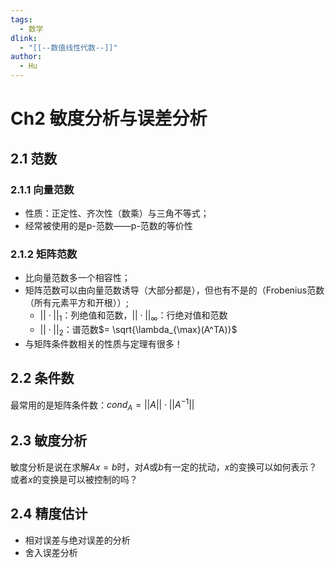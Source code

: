 ```yaml
---
tags:
  - 数学
dlink:
  - "[[--数值线性代数--]]"
author:
  - Hu
---
```

# Ch2 敏度分析与误差分析
## 2.1 范数
### 2.1.1 向量范数
- 性质：正定性、齐次性（数乘）与三角不等式；
- 经常被使用的是p-范数——p-范数的等价性
### 2.1.2 矩阵范数
- 比向量范数多一个相容性；
- 矩阵范数可以由向量范数诱导（大部分都是），但也有不是的（Frobenius范数（所有元素平方和开根））;
	- $||\cdot||_1$：列绝值和范数，$||\cdot||_{\infty}$：行绝对值和范数
	- $||\cdot||_2$：谱范数$= \sqrt{\lambda_{\max}(A^TA)}$
- 与矩阵条件数相关的性质与定理有很多！
## 2.2 条件数
最常用的是矩阵条件数：$cond_A = ||A||\cdot||A^{-1}||$
## 2.3 敏度分析
敏度分析是说在求解$Ax= b$时，对$A$或$b$有一定的扰动，$x$的变换可以如何表示？或者$x$的变换是可以被控制的吗？
## 2.4 精度估计
- 相对误差与绝对误差的分析
- 舍入误差分析